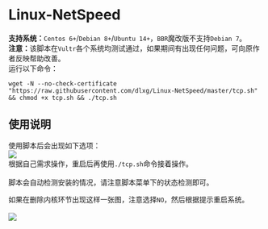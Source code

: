 # Linux-NetSpeed

<p><strong>支持系统：</strong><code>Centos 6+</code>/<code>Debian 8+</code>/<code>Ubuntu 14+</code>，<code>BBR</code>魔改版不支持<code>Debian 7</code>。<br><strong>注意：</strong>该脚本在<code>Vultr</code>各个系统均测试通过，如果期间有出现任何问题，可向原作者反映帮助改善。<br>运行以下命令：</p><pre><code>wget -N --no-check-certificate &quot;https://raw.githubusercontent.com/dlxg/Linux-NetSpeed/master/tcp.sh&quot; &amp;&amp; chmod +x tcp.sh &amp;&amp; ./tcp.sh
</code></pre><h2>使用说明</h2><p>使用脚本后会出现如下选项：<br><img src="https://www.moerats.com/usr/picture/qianyingbbr(1).png"><br>根据自己需求操作，重启后再使用<code>./tcp.sh</code>命令接着操作。<br><br>脚本会自动检测安装的情况，请注意脚本菜单下的状态检测即可。</p><p>如果在删除内核环节出现这样一张图，注意选择<code>NO</code>，然后根据提示重启系统。<br><br><img src="https://www.moerats.com/usr/picture/qianyingbbr(2).png"></p>
